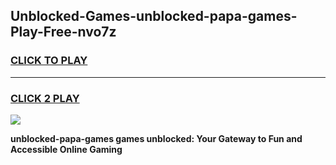 
## Unblocked-Games-unblocked-papa-games-Play-Free-nvo7z
<h3>
<a href="https://premium76.site?title=unblocked-papa-games&ref=09A">CLICK TO PLAY</a></h3>
<hr>

<h3>
<a href="https://premium76.site?title=unblocked-papa-games&ref=09A">CLICK 2 PLAY</a>
  
</h3>

<a href="https://premium76.site?title=unblocked-papa-games&ref=09A"><img src="https://clearcache.store/games.png"></a>


**unblocked-papa-games games unblocked: Your Gateway to Fun and Accessible Online Gaming**
